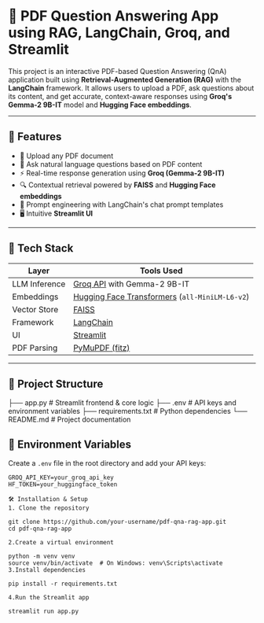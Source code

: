 # 📄 PDF Question Answering App using RAG, LangChain, Groq, and Streamlit

This project is an interactive PDF-based Question Answering (QnA) application built using **Retrieval-Augmented Generation (RAG)** with the **LangChain** framework. It allows users to upload a PDF, ask questions about its content, and get accurate, context-aware responses using **Groq's Gemma-2 9B-IT** model and **Hugging Face embeddings**.

---

## 🚀 Features

- 📄 Upload any PDF document
- 💬 Ask natural language questions based on PDF content
- ⚡ Real-time response generation using **Groq (Gemma-2 9B-IT)**
- 🔍 Contextual retrieval powered by **FAISS** and **Hugging Face embeddings**
- 🧠 Prompt engineering with LangChain's chat prompt templates
- 🖥️ Intuitive **Streamlit UI**

---

## 🧰 Tech Stack

| Layer        | Tools Used |
|--------------|------------|
| LLM Inference | [Groq API](https://groq.com) with Gemma-2 9B-IT |
| Embeddings   | [Hugging Face Transformers](https://huggingface.co) (`all-MiniLM-L6-v2`) |
| Vector Store | [FAISS](https://github.com/facebookresearch/faiss) |
| Framework    | [LangChain](https://www.langchain.com/) |
| UI           | [Streamlit](https://streamlit.io/) |
| PDF Parsing  | [PyMuPDF (fitz)](https://pymupdf.readthedocs.io/) |

---

## 📂 Project Structure

├── app.py # Streamlit frontend & core logic
├── .env # API keys and environment variables
├── requirements.txt # Python dependencies
└── README.md # Project documentation



## 🔑 Environment Variables

Create a `.env` file in the root directory and add your API keys:

```env
GROQ_API_KEY=your_groq_api_key
HF_TOKEN=your_huggingface_token

🛠️ Installation & Setup
1. Clone the repository

git clone https://github.com/your-username/pdf-qna-rag-app.git
cd pdf-qna-rag-app

2.Create a virtual environment

python -m venv venv
source venv/bin/activate  # On Windows: venv\Scripts\activate
3.Install dependencies

pip install -r requirements.txt

4.Run the Streamlit app

streamlit run app.py
